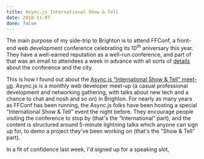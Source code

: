 ```yaml
---
title: Async.js International Show & Tell
date: 2018-11-07
done: false
---
```


The main purpose of my side-trip to Brighton is to attend FFConf,
a front-end web development conference celebrating its 10<sup>th</sup> aniversary this year.
They have a well-earned reputation as a well-run conference,
and part of that was an email to attendees a week in advance
with all sorts of [details]() about the conference and the city.

This is how I found out about
the [Async.js “International Show & Tell” meet-up]().
Async.js is a monthly web developer meet-up
(a casual professional development and networking gathering,
with talks about new tech and a chance to chat and nosh and so on)
in Brighton.
For nearly as many years as FFConf has been running,
the Async.js folks have been hosting a special  “International Show & Tell” event the night before.
They encourage people visiting the conference to stop by
(that's the “International” part),
and the content is structured around 5-minute lightning talks
which anyone can sign up for, to demo a project they've been working on
(that's the “Show & Tell” part).

In a fit of confidence last week,
I'd signed up for a speaking slot,
